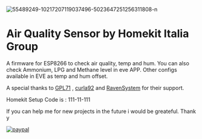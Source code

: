 <a><img src="https://i.ibb.co/Gs5KP1H/55489249-10217207119037496-5023647251256311808-n.jpg" alt="55489249-10217207119037496-5023647251256311808-n" border="0"></a>

# Air Quality Sensor by Homekit Italia Group

A firmware for ESP8266 to check air quality, temp and hum. 
You can also check Ammonium, LPG and Methane level in eve APP.
Other configs available in EVE as temp and hum offset.

A special thanks to [GPL71](https://github.com/GPL71) , [curla92](https://github.com/curla92) and [RavenSystem](https://github.com/RavenSystem) for their support.

Homekit Setup Code is : 111-11-111

If you can help me for new projects in the future i would be greateful. Thank y

[![paypal](https://www.paypalobjects.com/en_US/IT/i/btn/btn_donateCC_LG.gif)](https://www.paypal.com/cgi-bin/webscr?cmd=_s-xclick&hosted_button_id=WKPEBA4PLFKXU&source=url)
